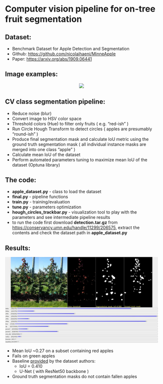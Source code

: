 # Computer vision pipeline for on-tree fruit segmentation 

## Dataset: 
 - Benchmark Dataset for Apple Detection and Segmentation
 - Github: https://github.com/nicolaihaeni/MinneApple 
 - Paper: https://arxiv.org/abs/1909.06441 


## Image examples:
<p align="center">
	<img src="https://github.com/nicolaihaeni/MinneApple/raw/master/imgs/concept.png" width="400">
</p>


## CV class segmentation pipeline: 
 - Reduce noise (blur)
 - Convert image to HSV color space
 - Threshold colors (Hue) to filter only fruits ( e.g. “red-ish” )
 - Run Circle Hough Transform to detect circles ( apples are presumably “round-ish” )
 - Produce final segmentation mask and calculate IoU metric using the ground truth segmentation mask ( all individual instance masks are merged into one class “apple” )
 - Calculate mean IoU of the dataset
 - Perform automated parameters tuning to maximize mean IoU of the dataset (Optuna library)

 ## The code:
 - **apple_dataset.py** - class to load the dataset
 - **final.py** - pipeline functions
 - **train.py** - training/evaluation
 - **tune.py** - parameters optimization
 - **hough_circles_trackbar.py** - visualization tool to play with the parameters and see intermediate pipeline results
 - to run the code first download **detection.tar.gz** from https://conservancy.umn.edu/handle/11299/206575, extract the contents and check the dataset path in **apple_dataset.py**

 ## Results:
  ![image](pipeline_results.jpg)
  - Mean IoU ~0.27 on a subset containing red apples
  - Fails on green apples
  - Baseline [provided](https://github.com/nicolaihaeni/MinneApple) by the dataset authors: 
    - IoU = 0.410
    - U-Net ( with ResNet50 backbone )
  - Ground truth segmentation masks do not contain fallen apples

  
 
